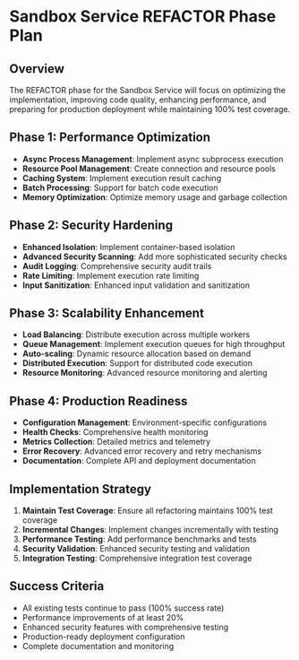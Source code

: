 # Sandbox Service REFACTOR Phase Plan

## Overview
The REFACTOR phase for the Sandbox Service will focus on optimizing the implementation, improving code quality, enhancing performance, and preparing for production deployment while maintaining 100% test coverage.

## Phase 1: Performance Optimization
- **Async Process Management**: Implement async subprocess execution
- **Resource Pool Management**: Create connection and resource pools
- **Caching System**: Implement execution result caching
- **Batch Processing**: Support for batch code execution
- **Memory Optimization**: Optimize memory usage and garbage collection

## Phase 2: Security Hardening
- **Enhanced Isolation**: Implement container-based isolation
- **Advanced Security Scanning**: Add more sophisticated security checks
- **Audit Logging**: Comprehensive security audit trails
- **Rate Limiting**: Implement execution rate limiting
- **Input Sanitization**: Enhanced input validation and sanitization

## Phase 3: Scalability Enhancement
- **Load Balancing**: Distribute execution across multiple workers
- **Queue Management**: Implement execution queues for high throughput
- **Auto-scaling**: Dynamic resource allocation based on demand
- **Distributed Execution**: Support for distributed code execution
- **Resource Monitoring**: Advanced resource monitoring and alerting

## Phase 4: Production Readiness
- **Configuration Management**: Environment-specific configurations
- **Health Checks**: Comprehensive health monitoring
- **Metrics Collection**: Detailed metrics and telemetry
- **Error Recovery**: Advanced error recovery and retry mechanisms
- **Documentation**: Complete API and deployment documentation

## Implementation Strategy
1. **Maintain Test Coverage**: Ensure all refactoring maintains 100% test coverage
2. **Incremental Changes**: Implement changes incrementally with testing
3. **Performance Testing**: Add performance benchmarks and tests
4. **Security Validation**: Enhanced security testing and validation
5. **Integration Testing**: Comprehensive integration test coverage

## Success Criteria
- All existing tests continue to pass (100% success rate)
- Performance improvements of at least 20%
- Enhanced security features with comprehensive testing
- Production-ready deployment configuration
- Complete documentation and monitoring

